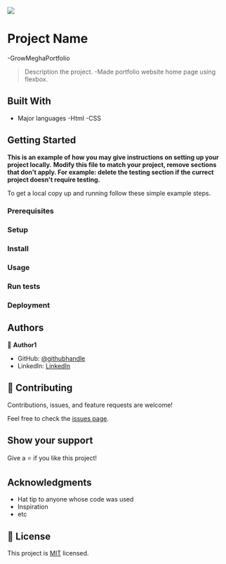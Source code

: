 ![](https://img.shields.io/badge/Microverse-blueviolet)

# Project Name
-GrowMeghaPortfolio

> Description the project.
-Made portfolio website home page using flexbox.


## Built With

- Major languages
    -Html
    -CSS


## Getting Started

**This is an example of how you may give instructions on setting up your project locally.**
**Modify this file to match your project, remove sections that don't apply. For example: delete the testing section if the currect project doesn't require testing.**


To get a local copy up and running follow these simple example steps.

### Prerequisites

### Setup

### Install

### Usage

### Run tests

### Deployment



## Authors

👤 **Author1**

- GitHub: [@githubhandle](https://github.com/megha-n-bodke)
- LinkedIn: [LinkedIn](https://www.linkedin.com/in/megha-bodke/)


## 🤝 Contributing

Contributions, issues, and feature requests are welcome!

Feel free to check the [issues page](../../issues/).

## Show your support

Give a ⭐️ if you like this project!

## Acknowledgments

- Hat tip to anyone whose code was used
- Inspiration
- etc

## 📝 License

This project is [MIT](./MIT.md) licensed.
